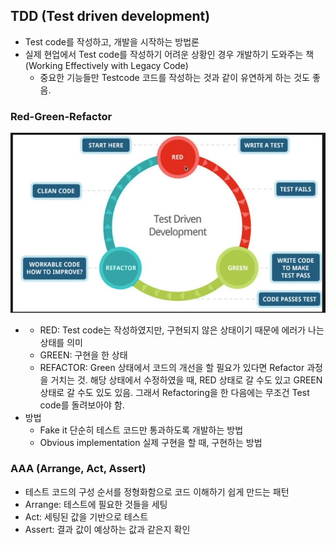 ## TDD (Test driven development)

- Test code를 작성하고, 개발을 시작하는 방법론
- 실제 현업에서 Test code를 작성하기 어려운 상황인 경우 개발하기 도와주는 책 (Working Effectively with Legacy Code)
  - 중요한 기능들만 Testcode 코드를 작성하는 것과 같이 유연하게 하는 것도 좋음.

### Red-Green-Refactor

![1713752432213](image/README/1713752432213.png)

- - RED: Test code는 작성하였지만, 구현되지 않은 상태이기 때문에 에러가 나는 상태를 의미
  - GREEN: 구현을 한 상태
  - REFACTOR: Green 상태에서 코드의 개선을 할 필요가 있다면 Refactor 과정을 거치는 것. 해당 상태에서 수정하였을 때, RED 상태로 갈 수도 있고 GREEN 상태로 갈 수도 있도 있음. 그래서 Refactoring을 한 다음에는 무조건 Test code를 돌려보아야 함.
- 방법
  - Fake it
    단순히 테스트 코드만 통과하도록 개발하는 방법
  - Obvious implementation
    실제 구현을 할 때, 구현하는 방법

### AAA (Arrange, Act, Assert)

- 테스트 코드의 구성 순서를 정형화함으로 코드 이해하기 쉽게 만드는 패턴
- Arrange: 테스트에 필요한 것들을 세팅
- Act: 세팅된 값을 기반으로 테스트
- Assert: 결과 값이 예상하는 값과 같은지 확인
